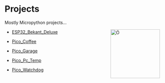 # Projects
Mostly Micropython projects... 

<img src="https://upload.wikimedia.org/wikipedia/commons/thumb/a/a7/MicroPython_new_logo.svg/1200px-MicroPython_new_logo.svg.png" align="right"
     alt="Ö" width="160" height="160">
     
- [ESP32_Bekant_Deluxe](./ESP32_Bekant_Deluxe)

- [Pico_Coffee](./Pico_Coffee)

- [Pico_Garage](./Pico_Garage)

- [Pico_Pc_Temp](./Pico_Pc_Temp)

- [Pico_Watchdog](./Pico_Watchdog)

&nbsp;

